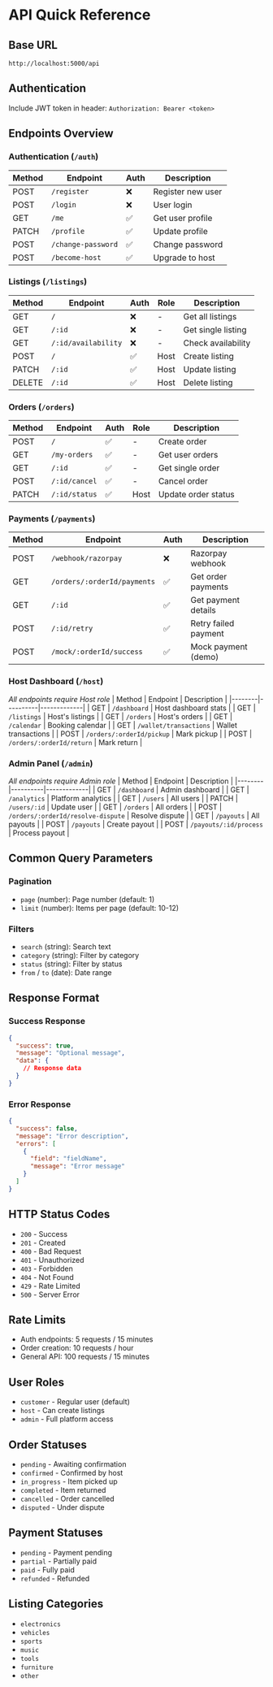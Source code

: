 # API Quick Reference

## Base URL
`http://localhost:5000/api`

## Authentication
Include JWT token in header: `Authorization: Bearer <token>`

## Endpoints Overview

### Authentication (`/auth`)
| Method | Endpoint | Auth | Description |
|--------|----------|------|-------------|
| POST | `/register` | ❌ | Register new user |
| POST | `/login` | ❌ | User login |
| GET | `/me` | ✅ | Get user profile |
| PATCH | `/profile` | ✅ | Update profile |
| POST | `/change-password` | ✅ | Change password |
| POST | `/become-host` | ✅ | Upgrade to host |

### Listings (`/listings`)
| Method | Endpoint | Auth | Role | Description |
|--------|----------|------|------|-------------|
| GET | `/` | ❌ | - | Get all listings |
| GET | `/:id` | ❌ | - | Get single listing |
| GET | `/:id/availability` | ❌ | - | Check availability |
| POST | `/` | ✅ | Host | Create listing |
| PATCH | `/:id` | ✅ | Host | Update listing |
| DELETE | `/:id` | ✅ | Host | Delete listing |

### Orders (`/orders`)
| Method | Endpoint | Auth | Role | Description |
|--------|----------|------|------|-------------|
| POST | `/` | ✅ | - | Create order |
| GET | `/my-orders` | ✅ | - | Get user orders |
| GET | `/:id` | ✅ | - | Get single order |
| POST | `/:id/cancel` | ✅ | - | Cancel order |
| PATCH | `/:id/status` | ✅ | Host | Update order status |

### Payments (`/payments`)
| Method | Endpoint | Auth | Description |
|--------|----------|------|-------------|
| POST | `/webhook/razorpay` | ❌ | Razorpay webhook |
| GET | `/orders/:orderId/payments` | ✅ | Get order payments |
| GET | `/:id` | ✅ | Get payment details |
| POST | `/:id/retry` | ✅ | Retry failed payment |
| POST | `/mock/:orderId/success` | ✅ | Mock payment (demo) |

### Host Dashboard (`/host`)
*All endpoints require Host role*
| Method | Endpoint | Description |
|--------|----------|-------------|
| GET | `/dashboard` | Host dashboard stats |
| GET | `/listings` | Host's listings |
| GET | `/orders` | Host's orders |
| GET | `/calendar` | Booking calendar |
| GET | `/wallet/transactions` | Wallet transactions |
| POST | `/orders/:orderId/pickup` | Mark pickup |
| POST | `/orders/:orderId/return` | Mark return |

### Admin Panel (`/admin`)
*All endpoints require Admin role*
| Method | Endpoint | Description |
|--------|----------|-------------|
| GET | `/dashboard` | Admin dashboard |
| GET | `/analytics` | Platform analytics |
| GET | `/users` | All users |
| PATCH | `/users/:id` | Update user |
| GET | `/orders` | All orders |
| POST | `/orders/:orderId/resolve-dispute` | Resolve dispute |
| GET | `/payouts` | All payouts |
| POST | `/payouts` | Create payout |
| POST | `/payouts/:id/process` | Process payout |

## Common Query Parameters

### Pagination
- `page` (number): Page number (default: 1)
- `limit` (number): Items per page (default: 10-12)

### Filters
- `search` (string): Search text
- `category` (string): Filter by category
- `status` (string): Filter by status
- `from` / `to` (date): Date range

## Response Format

### Success Response
```json
{
  "success": true,
  "message": "Optional message",
  "data": {
    // Response data
  }
}
```

### Error Response
```json
{
  "success": false,
  "message": "Error description",
  "errors": [
    {
      "field": "fieldName",
      "message": "Error message"
    }
  ]
}
```

## HTTP Status Codes
- `200` - Success
- `201` - Created
- `400` - Bad Request
- `401` - Unauthorized
- `403` - Forbidden
- `404` - Not Found
- `429` - Rate Limited
- `500` - Server Error

## Rate Limits
- Auth endpoints: 5 requests / 15 minutes
- Order creation: 10 requests / hour
- General API: 100 requests / 15 minutes

## User Roles
- `customer` - Regular user (default)
- `host` - Can create listings
- `admin` - Full platform access

## Order Statuses
- `pending` - Awaiting confirmation
- `confirmed` - Confirmed by host
- `in_progress` - Item picked up
- `completed` - Item returned
- `cancelled` - Order cancelled
- `disputed` - Under dispute

## Payment Statuses
- `pending` - Payment pending
- `partial` - Partially paid
- `paid` - Fully paid
- `refunded` - Refunded

## Listing Categories
- `electronics`
- `vehicles`
- `sports`
- `music`
- `tools`
- `furniture`
- `other`

